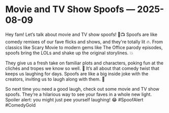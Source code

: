 # Movie and TV Show Spoofs — 2025-08-09

Hey fam! Let’s talk about movie and TV show spoofs! 🎥📺 Spoofs are like comedy remixes of our fave flicks and shows, and they're totally lit 🔥. From classics like Scary Movie to modern gems like The Office parody episodes, spoofs bring the LOLs and shake up the original storylines. 💥

They give us a fresh take on familiar plots and characters, poking fun at the clichés and tropes we know so well. 🤣 It’s all about that comedy twist that keeps us laughing for days. Spoofs are like a big inside joke with the creators, inviting us to laugh along with them. 🤪

So next time you need a good laugh, check out some movie and TV show spoofs. They’re a hilarious way to see your faves in a whole new light. Spoiler alert: you might just pee yourself laughing! 😂 #SpoofAlert #ComedyGold
